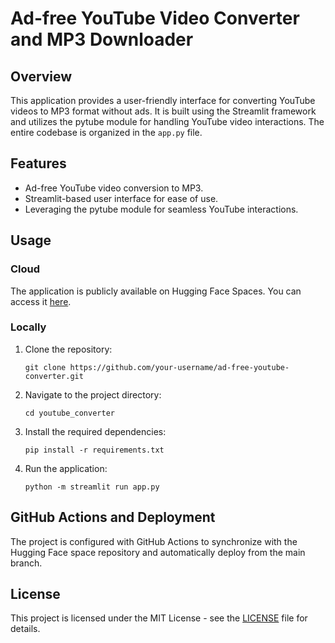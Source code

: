 # Ad-free YouTube Video Converter and MP3 Downloader

## Overview

This application provides a user-friendly interface for converting YouTube videos to MP3 format without ads. It is built using the Streamlit framework and utilizes the pytube module for handling YouTube video interactions. The entire codebase is organized in the `app.py` file.

## Features

- Ad-free YouTube video conversion to MP3.
- Streamlit-based user interface for ease of use.
- Leveraging the pytube module for seamless YouTube interactions.

## Usage

### Cloud

The application is publicly available on Hugging Face Spaces. You can access it [here](https://huggingface.co/spaces/karelmaly/youtubeconverter).

### Locally

1. Clone the repository:

   ```
   git clone https://github.com/your-username/ad-free-youtube-converter.git
2. Navigate to the project directory:
   ```
   cd youtube_converter
3. Install the required dependencies:
   ```
   pip install -r requirements.txt
4. Run the application:
   ```
   python -m streamlit run app.py
## GitHub Actions and Deployment
The project is configured with GitHub Actions to synchronize with the Hugging Face space repository and automatically deploy from the main branch.

## License
This project is licensed under the MIT License - see the [LICENSE](LICENCE) file for details.
